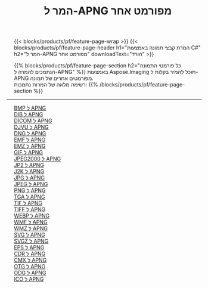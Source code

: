﻿---
title: המר ל-APNG מפורמט אחר 
weight: 3920
url: /he/java/conversion/to/apng 
lang: he
langdirlevel: 2
locales: zh-hans,ja,it,ru,de,es,fr,nl,id,lt,pl,pt,vi,tr,ko,zh-hant,ar,hi,th,sv,cs,uk,he
description: באמצעות Aspose.Imaging תוכל להמיר בקלות ל-APNG מפורמט אחר
---

{{< blocks/products/pf/feature-page-wrap >}}
{{< blocks/products/pf/feature-page-header h1="המרת קבצי תמונה באמצעות C#" h2="המר ל-APNG מפורמט אחר" downloadText="הורד" >}}


{{% blocks/products/pf/feature-page-section  h2="כל פורמטי התמונה הנתמכים להמרה ל-APNG" %}}
באמצעות Aspose.Imaging תוכל להמיר בקלות ל-APNG מפורמטים אחרים של תמונה.
<br/>
רשימה מלאה של המרות נתמכות:
{{% /blocks/products/pf/feature-page-section %}}
<div class="container-fluid productfamilypage bg-gray">
    <div class="convertypes bg-gray agp-content section">
        <div class="container">
		<hr style="margin-left:-20px;"/>
		<div class="row other-converters">
		    <div class='col-md-2 other-converter remove-lp remove-rp'><a href="/imaging/he/java/conversion/bmp-to-apng" >BMP ל APNG</a></div>
<div class='col-md-2 other-converter remove-lp remove-rp'><a href="/imaging/he/java/conversion/dib-to-apng" >DIB ל APNG</a></div>
<div class='col-md-2 other-converter remove-lp remove-rp'><a href="/imaging/he/java/conversion/dicom-to-apng" >DICOM ל APNG</a></div>
<div class='col-md-2 other-converter remove-lp remove-rp'><a href="/imaging/he/java/conversion/djvu-to-apng" >DJVU ל APNG</a></div>
<div class='col-md-2 other-converter remove-lp remove-rp'><a href="/imaging/he/java/conversion/dng-to-apng" >DNG ל APNG</a></div>
<div class='col-md-2 other-converter remove-lp remove-rp'><a href="/imaging/he/java/conversion/emf-to-apng" >EMF ל APNG</a></div>
<div class='col-md-2 other-converter remove-lp remove-rp'><a href="/imaging/he/java/conversion/emz-to-apng" >EMZ ל APNG</a></div>
<div class='col-md-2 other-converter remove-lp remove-rp'><a href="/imaging/he/java/conversion/gif-to-apng" >GIF ל APNG</a></div>
<div class='col-md-2 other-converter remove-lp remove-rp'><a href="/imaging/he/java/conversion/jpeg2000-to-apng" >JPEG2000 ל APNG</a></div>
<div class='col-md-2 other-converter remove-lp remove-rp'><a href="/imaging/he/java/conversion/jp2-to-apng" >JP2 ל APNG</a></div>
<div class='col-md-2 other-converter remove-lp remove-rp'><a href="/imaging/he/java/conversion/j2k-to-apng" >J2K ל APNG</a></div>
<div class='col-md-2 other-converter remove-lp remove-rp'><a href="/imaging/he/java/conversion/jpg-to-apng" >JPG ל APNG</a></div>
<div class='col-md-2 other-converter remove-lp remove-rp'><a href="/imaging/he/java/conversion/jpeg-to-apng" >JPEG ל APNG</a></div>
<div class='col-md-2 other-converter remove-lp remove-rp'><a href="/imaging/he/java/conversion/png-to-apng" >PNG ל APNG</a></div>
<div class='col-md-2 other-converter remove-lp remove-rp'><a href="/imaging/he/java/conversion/tga-to-apng" >TGA ל APNG</a></div>
<div class='col-md-2 other-converter remove-lp remove-rp'><a href="/imaging/he/java/conversion/tif-to-apng" >TIF ל APNG</a></div>
<div class='col-md-2 other-converter remove-lp remove-rp'><a href="/imaging/he/java/conversion/tiff-to-apng" >TIFF ל APNG</a></div>
<div class='col-md-2 other-converter remove-lp remove-rp'><a href="/imaging/he/java/conversion/webp-to-apng" >WEBP ל APNG</a></div>
<div class='col-md-2 other-converter remove-lp remove-rp'><a href="/imaging/he/java/conversion/wmf-to-apng" >WMF ל APNG</a></div>
<div class='col-md-2 other-converter remove-lp remove-rp'><a href="/imaging/he/java/conversion/wmz-to-apng" >WMZ ל APNG</a></div>
<div class='col-md-2 other-converter remove-lp remove-rp'><a href="/imaging/he/java/conversion/svg-to-apng" >SVG ל APNG</a></div>
<div class='col-md-2 other-converter remove-lp remove-rp'><a href="/imaging/he/java/conversion/svgz-to-apng" >SVGZ ל APNG</a></div>
<div class='col-md-2 other-converter remove-lp remove-rp'><a href="/imaging/he/java/conversion/eps-to-apng" >EPS ל APNG</a></div>
<div class='col-md-2 other-converter remove-lp remove-rp'><a href="/imaging/he/java/conversion/cdr-to-apng" >CDR ל APNG</a></div>
<div class='col-md-2 other-converter remove-lp remove-rp'><a href="/imaging/he/java/conversion/cmx-to-apng" >CMX ל APNG</a></div>
<div class='col-md-2 other-converter remove-lp remove-rp'><a href="/imaging/he/java/conversion/otg-to-apng" >OTG ל APNG</a></div>
<div class='col-md-2 other-converter remove-lp remove-rp'><a href="/imaging/he/java/conversion/odg-to-apng" >ODG ל APNG</a></div>
<div class='col-md-2 other-converter remove-lp remove-rp'><a href="/imaging/he/java/conversion/ico-to-apng" >ICO ל APNG</a></div>
                </div>
        </div>
    </div>
</div>
<br/>

